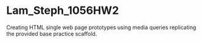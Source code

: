 # Lam_Steph_1056HW2

Creating HTML single web page prototypes using media queries replicating the provided base practice scaffold.
